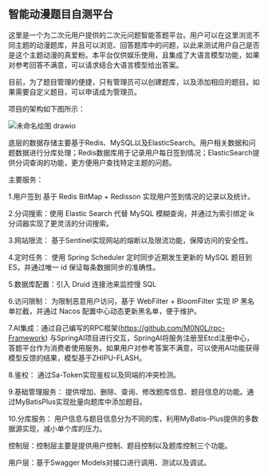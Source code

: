 ## 智能动漫题目自测平台

这里是一个为二次元用户提供的二次元问题智能答题平台。用户可以在这里浏览不同主题的动漫题库，并且可以浏览、回答题库中的问题，以此来测试用户自己是否是这个主题动漫的真爱粉。本平台仅供娱乐使用，且集成了大语言模型功能，如果对参考回答不满意，可以请求结合大语言模型给出答案。

目前，为了题目管理的便捷，只有管理员可以创建题库，以及添加相应的题目。如果需要自定义题目，可以申请成为管理员。

项目的架构如下图所示：

![未命名绘图 drawio](https://github.com/user-attachments/assets/ca840040-1fc7-47ba-9d52-eea11c427c1f)

底层的数据存储主要基于Redis、MySQL以及ElasticSearch。用户相关数据和问题数据进行分库处理；Redis数据库用于记录用户每日签到情况；ElasticSearch提供分词查询的功能，更方便用户查找特定主题的问题。

主要服务：

1.用户签到 基于 Redis BitMap + Redisson 实现用户签到情况的记录以及统计。

2.分词搜索：使用 Elastic Search 代替 MySQL 模糊查询，并通过为索引绑定 ik 分词器实现了更灵活的分词搜索。

3.网站限流： 基于Sentinel实现网站的熔断以及限流功能，保障访问的安全性。

4.定时任务： 使用 Spring Scheduler 定时同步近期发生更新的 MySQL 题目到 ES，并通过唯一 id 保证每条数据同步的准确性。

5.数据库配置：引入 Druid 连接池来监控慢 SQL

6.访问限制： 为限制恶意用户访问，基于 WebFilter + BloomFilter 实现 IP 黑名单拦截，并通过 Nacos 配置中心动态更新黑名单，便于维护。

7.AI集成：通过自己编写的RPC框架(https://github.com/M0N0L/rpc-Framework) 与SpringAI项目进行交互，SpringAI将服务注册至Etcd注册中心，答题平台作为消费者使用服务。如果用户对参考答案不满意，可以使用AI功能获得模型反馈的结果，模型基于ZHIPU-FLASH。

8.鉴权： 通过Sa-Token实现鉴权以及同端的冲突检测。

9.基础管理服务： 提供增加、删除、查询、修改题库信息、题目信息的功能。通过MyBatisPlus实现批量向题库中添加题目。

10.分库服务： 用户信息与题目信息分为不同的库，利用MyBatis-Plus提供的多数据源实现，减小单个库的压力。

控制层：控制层主要是提供用户控制、题目控制以及题库控制三个功能。

用户层：基于Swagger Models对接口进行调用、测试以及调试。
